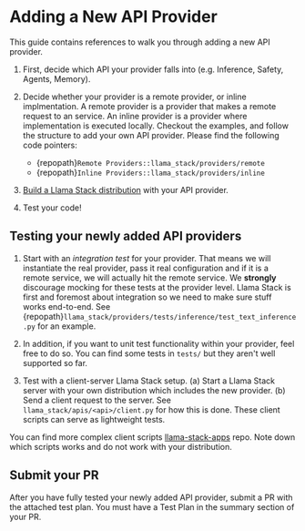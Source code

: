 # Adding a New API Provider

This guide contains references to walk you through adding a new API provider.

1. First, decide which API your provider falls into (e.g. Inference, Safety, Agents, Memory).
2. Decide whether your provider is a remote provider, or inline implmentation. A remote provider is a provider that makes a remote request to an service. An inline provider is a provider where implementation is executed locally. Checkout the examples, and follow the structure to add your own API provider. Please find the following code pointers:

    - {repopath}`Remote Providers::llama_stack/providers/remote`
    - {repopath}`Inline Providers::llama_stack/providers/inline`

3. [Build a Llama Stack distribution](https://llama-stack.readthedocs.io/en/latest/distribution_dev/building_distro.html) with your API provider.
4. Test your code!

## Testing your newly added API providers

1. Start with an _integration test_ for your provider. That means we will instantiate the real provider, pass it real configuration and if it is a remote service, we will actually hit the remote service. We **strongly** discourage mocking for these tests at the provider level. Llama Stack is first and foremost about integration so we need to make sure stuff works end-to-end. See {repopath}`llama_stack/providers/tests/inference/test_text_inference.py` for an example.

2. In addition, if you want to unit test functionality within your provider, feel free to do so. You can find some tests in `tests/` but they aren't well supported so far.

3. Test with a client-server Llama Stack setup. (a) Start a Llama Stack server with your own distribution which includes the new provider. (b) Send a client request to the server. See `llama_stack/apis/<api>/client.py` for how this is done. These client scripts can serve as lightweight tests.

You can find more complex client scripts [llama-stack-apps](https://github.com/meta-llama/llama-stack-apps/tree/main) repo. Note down which scripts works and do not work with your distribution.

## Submit your PR

After you have fully tested your newly added API provider, submit a PR with the attached test plan. You must have a Test Plan in the summary section of your PR.
